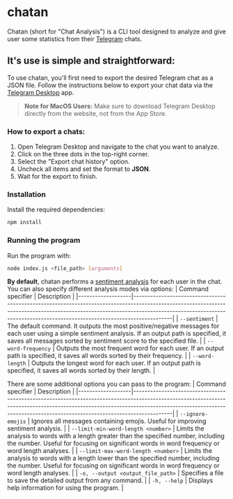 # chatan

Chatan (short for "Chat Analysis") is a CLI tool designed to analyze and give user some statistics from their [Telegram](https://telegram.org/) chats.

## It's use is simple and straightforward:

To use chatan, you'll first need to export the desired Telegram chat as a JSON file.
Follow the instructions below to export your chat data via the [Telegram Desktop](https://desktop.telegram.org/?setln=en) app.

> **Note for MacOS Users:** Make sure to download Telegram Desktop directly from the website, not from the App Store.

### How to export a chats:

1. Open Telegram Desktop and navigate to the chat you want to analyze.
2. Click on the three dots in the top-right corner.
3. Select the "Export chat history" option.
4. Uncheck all items and set the format to **JSON**.
5. Wait for the export to finish.

### Installation

Install the required dependencies:

```bash
npm install
```

### Running the program

Run the program with:

```bash
node index.js <file_path> [arguments]
```

**By default**, chatan performs a [sentiment analysis](https://www.wikiwand.com/en/articles/Sentiment) for each user in the chat. You can also specify different analysis modes via options:
| Command specifier | Description |
|-------------------|--------------------------------------------------------------------------------------------------------------------------------------------------------------------------------------------------------------------------------------------------------|
| `--sentiment` | The default command. It outputs the most positive/negative messages for each user using a simple sentiment analysis. If an output path is specified, it saves all messages sorted by sentiment score to the specified file. |
| `--word-frequency` | Outputs the most frequent word for each user. If an output path is specified, it saves all words sorted by their frequency. |
| `--word-length` | Outputs the longest word for each user. If an output path is specified, it saves all words sorted by their length. |

There are some additional options you can pass to the program:
| Command specifier | Description |
|-------------------|--------------------------------------------------------------------------------------------------------------------------------------------------------------------------------------------------------------------------------------------------------|
| `--ignore-emojis` | Ignores all messages containing emojis. Useful for improving sentiment analysis. |
| `--limit-min-word-length <number>` | Limits the analysis to words with a length greater than the specified number, including the number. Useful for focusing on significant words in word frequency or word length analyses. |
| `--limit-max-word-length <number>` | Limits the analysis to words with a length lower than the specified number, including the number. Useful for focusing on significant words in word frequency or word length analyses. |
| `-o, --output <output_file_path>` | Specifies a file to save the detailed output from any command. |
| `-h, --help` | Displays help information for using the program. |
